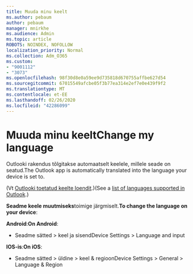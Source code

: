 ```yaml
---
title: Muuda minu keelt
ms.author: pebaum
author: pebaum
manager: mnirkhe
ms.audience: Admin
ms.topic: article
ROBOTS: NOINDEX, NOFOLLOW
localization_priority: Normal
ms.collection: Adm_O365
ms.custom:
- "9001112"
- "3073"
ms.openlocfilehash: 98f30d8e0a59ee9d735818d670755affbe627d54
ms.sourcegitcommit: 67015549afcbe05f3b77ea314e2ef7e0e439f9f2
ms.translationtype: MT
ms.contentlocale: et-EE
ms.lasthandoff: 02/26/2020
ms.locfileid: "42286099"
---
```

# <a name="change-my-language"></a><span data-ttu-id="0c8f8-102">Muuda minu keelt</span><span class="sxs-lookup"><span data-stu-id="0c8f8-102">Change my language</span></span>

<span data-ttu-id="0c8f8-103">Outlooki rakendus tõlgitakse automaatselt keelele, millele seade on seatud.</span><span class="sxs-lookup"><span data-stu-id="0c8f8-103">The Outlook app is automatically translated into the language your device is set to.</span></span> 

<span data-ttu-id="0c8f8-104">(Vt [Outlooki toetatud keelte loendit](https://acompli.helpshift.com/a/outlook/?s=general-questions&f=in-which-languages-is-your-app-translated).)</span><span class="sxs-lookup"><span data-stu-id="0c8f8-104">(See a [list of languages supported in Outlook](https://acompli.helpshift.com/a/outlook/?s=general-questions&f=in-which-languages-is-your-app-translated).)</span></span> 

<span data-ttu-id="0c8f8-105">**Seadme keele muutmiseks**toimige järgmiselt.</span><span class="sxs-lookup"><span data-stu-id="0c8f8-105">**To change the language on your device**:</span></span> 

<span data-ttu-id="0c8f8-106">**Android**:</span><span class="sxs-lookup"><span data-stu-id="0c8f8-106">**On Android**:</span></span> 

- <span data-ttu-id="0c8f8-107">Seadme sätted > keel ja sisend</span><span class="sxs-lookup"><span data-stu-id="0c8f8-107">Device Settings > Language and input</span></span> 

<span data-ttu-id="0c8f8-108">**IOS-is**:</span><span class="sxs-lookup"><span data-stu-id="0c8f8-108">**On iOS**:</span></span> 

- <span data-ttu-id="0c8f8-109">Seadme sätted > üldine > keel & regioon</span><span class="sxs-lookup"><span data-stu-id="0c8f8-109">Device Settings > General > Language & Region</span></span> 
